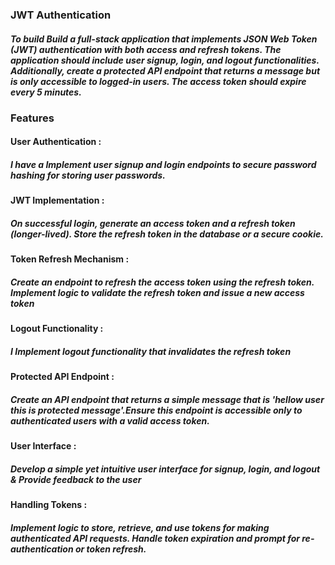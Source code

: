 ### JWT Authentication

##### To build Build a full-stack application that implements JSON Web Token (JWT) authentication with both access and refresh tokens. The application should include user signup, login, and logout functionalities. Additionally, create a protected API endpoint that returns a message but is only accessible to logged-in users. The access token should expire every 5 minutes.

### Features

#### User Authentication :
##### I have a Implement user signup and login endpoints to secure password hashing for storing user passwords.

####  JWT Implementation :
##### On successful login, generate an access token and a refresh token (longer-lived). Store the refresh token in the database or a secure cookie.

#### Token Refresh Mechanism :
##### Create an endpoint to refresh the access token using the refresh token. Implement logic to validate the refresh token and issue a new access token

#### Logout Functionality :
##### I Implement logout functionality that invalidates the refresh token

#### Protected API Endpoint :
##### Create an API endpoint that returns a simple message that is 'hellow user this is protected message'.Ensure this endpoint is accessible only to authenticated users with a valid access token.

#### User Interface : 
##### Develop a simple yet intuitive user interface for signup, login, and logout & Provide feedback to the user

#### Handling Tokens :
##### Implement logic to store, retrieve, and use tokens for making authenticated API requests. Handle token expiration and prompt for re-authentication or token refresh.
